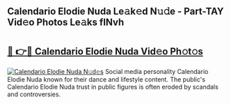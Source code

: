 ## Calendario Elodie Nuda Le𝚊k𝚎d N𝚞𝚍e - Part-TAY Vid𝚎o Photos Le𝚊ks fINvh

# <h2><a href="http://fbd961.evod.top/?m=Calendario+Elodie+Nuda">🔗 👉🔴 Calendario Elodie Nuda Vid𝚎o Ph𝚘t𝚘s</a></h2>

[![Calendario Elodie Nuda N𝚞d𝚎s](https://i.imgur.com/8V9OHl7.gif)](http://fbd961.evod.top/?m=Calendario+Elodie+Nuda)
Social media personality Calendario Elodie Nuda known for their dance and lifestyle content. The public's Calendario Elodie Nuda trust in public figures is often eroded by scandals and controversies. 
